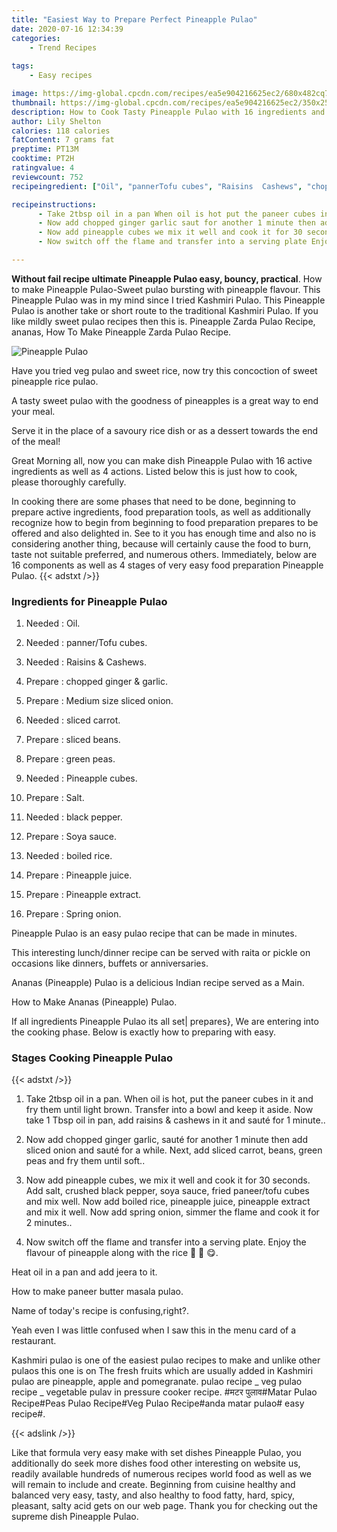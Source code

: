 ```yaml
---
title: "Easiest Way to Prepare Perfect Pineapple Pulao"
date: 2020-07-16 12:34:39
categories:
    - Trend Recipes
    
tags:
    - Easy recipes

image: https://img-global.cpcdn.com/recipes/ea5e904216625ec2/680x482cq70/pineapple-pulao-recipe-main-photo.jpg
thumbnail: https://img-global.cpcdn.com/recipes/ea5e904216625ec2/350x250cq70/pineapple-pulao-recipe-main-photo.jpg
description: How to Cook Tasty Pineapple Pulao with 16 ingredients and 4 stages of easy cooking.
author: Lily Shelton
calories: 118 calories
fatContent: 7 grams fat
preptime: PT13M
cooktime: PT2H
ratingvalue: 4
reviewcount: 752
recipeingredient: ["Oil", "pannerTofu cubes", "Raisins  Cashews", "chopped ginger  garlic", "Medium size sliced onion", "sliced carrot", "sliced beans", "green peas", "Pineapple cubes", "Salt", "black pepper", "Soya sauce", "boiled rice", "Pineapple juice", "Pineapple extract", "Spring onion"]

recipeinstructions: 
      - Take 2tbsp oil in a pan When oil is hot put the paneer cubes in it and fry them until light brown Transfer into a bowl and keep it aside Now take 1 Tbsp oil in pan add raisins  cashews in it and saut for 1 minute 
      - Now add chopped ginger garlic saut for another 1 minute then add sliced onion and saut for a while Next add sliced carrot beans green peas and fry them until soft 
      - Now add pineapple cubes we mix it well and cook it for 30 seconds Add salt crushed black pepper soya sauce fried paneertofu cubes and mix well Now add boiled rice pineapple juice pineapple extract and mix it well Now add spring onion simmer the flame and cook it for 2 minutes 
      - Now switch off the flame and transfer into a serving plate Enjoy the flavour of pineapple along with the rice   

---
```




**Without fail recipe ultimate Pineapple Pulao easy, bouncy, practical**. How to make Pineapple Pulao-Sweet pulao bursting with pineapple flavour. This Pineapple Pulao was in my mind since I tried Kashmiri Pulao. This Pineapple Pulao is another take or short route to the traditional Kashmiri Pulao. If you like mildly sweet pulao recipes then this is. Pineapple Zarda Pulao Recipe, ananas, How To Make Pineapple Zarda Pulao Recipe.


![Pineapple Pulao](https://img-global.cpcdn.com/recipes/ea5e904216625ec2/680x482cq70/pineapple-pulao-recipe-main-photo.jpg "Pineapple Pulao")



Have you tried veg pulao and sweet rice, now try this concoction of sweet pineapple rice pulao.

A tasty sweet pulao with the goodness of pineapples is a great way to end your meal.

Serve it in the place of a savoury rice dish or as a dessert towards the end of the meal!


Great Morning all, now you can make dish Pineapple Pulao with 16 active ingredients as well as 4 actions. Listed below this is just how to cook, please thoroughly carefully.

In cooking there are some phases that need to be done, beginning to prepare active ingredients, food preparation tools, as well as additionally recognize how to begin from beginning to food preparation prepares to be offered and also delighted in. See to it you has enough time and also no is considering another thing, because will certainly cause the food to burn, taste not suitable preferred, and numerous others. Immediately, below are 16 components as well as 4 stages of very easy food preparation Pineapple Pulao.
{{< adstxt />}}

### Ingredients for Pineapple Pulao


1. Needed  : Oil.

1. Needed  : panner/Tofu cubes.

1. Needed  : Raisins &amp; Cashews.

1. Prepare  : chopped ginger &amp; garlic.

1. Prepare  : Medium size sliced onion.

1. Needed  : sliced carrot.

1. Prepare  : sliced beans.

1. Prepare  : green peas.

1. Needed  : Pineapple cubes.

1. Prepare  : Salt.

1. Needed  : black pepper.

1. Prepare  : Soya sauce.

1. Needed  : boiled rice.

1. Prepare  : Pineapple juice.

1. Prepare  : Pineapple extract.

1. Prepare  : Spring onion.


Pineapple Pulao is an easy pulao recipe that can be made in minutes.

This interesting lunch/dinner recipe can be served with raita or pickle on occasions like dinners, buffets or anniversaries.

Ananas (Pineapple) Pulao is a delicious Indian recipe served as a Main.

How to Make Ananas (Pineapple) Pulao.


If all ingredients Pineapple Pulao its all set| prepares}, We are entering into the cooking phase. Below is exactly how to preparing with easy.

### Stages Cooking Pineapple Pulao

{{< adstxt />}}


1. Take 2tbsp oil in a pan. When oil is hot, put the paneer cubes in it and fry them until light brown. Transfer into a bowl and keep it aside. Now take 1 Tbsp oil in pan, add raisins &amp; cashews in it and sauté for 1 minute..



1. Now add chopped ginger garlic, sauté for another 1 minute then add sliced onion and sauté for a while. Next, add sliced carrot, beans, green peas and fry them until soft..



1. Now add pineapple cubes, we mix it well and cook it for 30 seconds. Add salt, crushed black pepper, soya sauce, fried paneer/tofu cubes and mix well. Now add boiled rice, pineapple juice, pineapple extract and mix it well. Now add spring onion, simmer the flame and cook it for 2 minutes..



1. Now switch off the flame and transfer into a serving plate. Enjoy the flavour of pineapple along with the rice 🍚 🍍 😋.




Heat oil in a pan and add jeera to it.

How to make paneer butter masala pulao.

Name of today&#39;s recipe is confusing,right?.

Yeah even I was little confused when I saw this in the menu card of a restaurant.

Kashmiri pulao is one of the easiest pulao recipes to make and unlike other pulaos this one is on The fresh fruits which are usually added in Kashmiri pulao are pineapple, apple and pomegranate. pulao recipe _ veg pulao recipe _ vegetable pulav in pressure cooker recipe. #मटर पुलाव#Matar Pulao Recipe#Peas Pulao Recipe#Veg Pulao Recipe#anda matar pulao# easy recipe#.


{{< adslink />}}

Like that formula very easy make with set dishes Pineapple Pulao, you additionally do seek more dishes food other interesting on website us, readily available hundreds of numerous recipes world food as well as we will remain to include and create. Beginning from cuisine healthy and balanced very easy, tasty, and also healthy to food fatty, hard, spicy, pleasant, salty acid gets on our web page. Thank you for checking out the supreme dish Pineapple Pulao.
